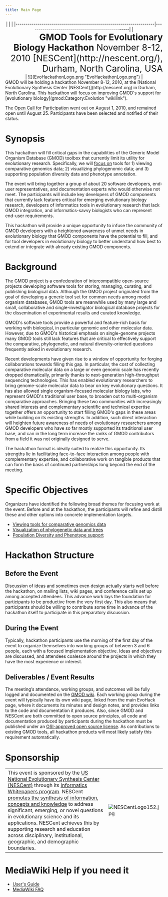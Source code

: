 ```yaml
---
title: Main Page
---
```


<center>
|                                                                     |                                                  |
|---------------------------------------------------------------------|--------------------------------------------------|
| <div style="text-align: right; font-size: 200%; line-height: 120%"> 
 <b>GMOD Tools for                                                    
 Evolutionary Biology Hackathon</b>                                   
 November 8-12, 2010                                                  
 [NESCent](http://nescent.org/), Durham, North Carolina, USA          
                                                                      
 </div>                                                               | ![](EvoHackathonLogo.png "EvoHackathonLogo.png") |

</center>
GMOD will be holding a hackathon November 8-12, 2010, at the [National
Evolutionary Synthesis Center (NESCent)](http://nescent.org) in Durham,
North Carolina. This hackathon will focus on improving GMOD's support
for [evolutionary biology](gmod:Category:Evolution "wikilink").

The [Open Call for
Participation](gmod:GMOD_Evo_Hackathon_Open_Call "wikilink") went out on
August 1, 2010, and remained open until August 25. Participants have
been selected and notified of their status.

Synopsis
========

This hackathon will fill critical gaps in the capabilities of the
Generic Model Organism Database (GMOD) toolbox that currently limit its
utility for evolutionary research. Specifically, we will [focus
on](#Specific_Objectives "wikilink") tools for 1) viewing comparative
genomics data; 2) visualizing phylogenomic data; and 3) supporting
population diversity data and phenotype annotation.

The event will bring together a group of about 20 software developers,
end-user representatives, and documentation experts who would otherwise
not meet. The participants will include key developers of GMOD
components that currently lack features critical for emerging
evolutionary biology research, developers of informatics tools in
evolutionary research that lack GMOD integration, and informatics-savvy
biologists who can represent end-user requirements.

This hackathon will provide a unique opportunity to infuse the community
of GMOD developers with a heightened awareness of unmet needs in
evolutionary biology that GMOD components have the potential to fill,
and for tool developers in evolutionary biology to better understand how
best to extend or integrate with already existing GMOD components.

Background
==========

The GMOD project is a confederation of intercompatible open-source
projects developing software tools for storing, managing, curating, and
publishing biological data. Although the GMOD project originated from
the goal of developing a generic tool set for common needs among model
organism databases, GMOD tools are meanwhile used by many large and
small, collaborative and single-investigator biological database
projects for the dissemination of experimental results and curated
knowledge.

GMOD's software tools provide a powerful and feature-rich basis for
working with biological, in particular genomic and other molecular data.
However, due to GMOD's historical emphasis on single-genome projects
many GMOD tools still lack features that are critical to effectively
support the comparative, phylogenetic, and natural diversity-oriented
questions frequently asked in evolutionary research.

Recent developments have given rise to a window of opportunity for
forging collaborations towards filling this gap. In particular, the cost
of collecting comparative molecular data on a large or even genomic
scale has recently dropped dramatically, primarily thanks to
next-generation high-throughput sequencing technologies. This has
enabled evolutionary researchers to bring genome-scale molecular data to
bear on key evolutionary questions. It has also allowed single
organism-focused molecular biology labs, who represent GMOD's
traditional user base, to broaden out to multi-organism comparative
approaches. Bringing these two communities with increasingly shared
interests and complementary scientific and technical expertise together
offers an opportunity to start filling GMOD's gaps in these areas while
building on its existing strengths. In addition, such direct interaction
will heighten future awareness of needs of evolutionary researchers
among GMOD developers who have so far mostly supported its traditional
user base, and can in the long term increase the ranks of GMOD
contributors from a field it was not originally designed to serve.

The hackathon format is ideally suited to realize this opportunity. Its
strengths lie in facilitating face-to-face interaction among people with
complementary expertise, and collaborative work on tangible products
that can form the basis of continued partnerships long beyond the end of
the meeting.

Specific Objectives
===================

Organizers have identified the following broad themes for focusing work
at the event. Before and at the hackathon, the participants will refine
and distill these and other options into concrete implementation
targets.

-   [Viewing tools for comparative genomics
    data](Comparative_Genomics_Visualization "wikilink")
-   [Visualization of phylogenetic data and
    trees](Phylogenetics_and_Tree_Visualization "wikilink")
-   [Population Diversity and Phenotype
    support](Diversity_and_Phenotypes "wikilink")

Hackathon Structure
===================

Before the Event
----------------

Discussion of ideas and sometimes even design actually starts well
before the hackathon, on mailing lists, wiki pages, and conference calls
set up among accepted attendees. This advance work lays the foundation
for participants to be productive from the very first day. This also
means that participants should be willing to contribute some time in
advance of the hackathon itself to participate in this preparatory
discussion.

During the Event
----------------

Typically, hackathon participants use the morning of the first day of
the event to organize themselves into working groups of between 3 and 6
people, each with a focused implementation objective. Ideas and
objectives are discussed, and attendees coalesce around the projects in
which they have the most experience or interest.

Deliverables / Event Results
----------------------------

The meeting’s attendance, working groups, and outcomes will be fully
logged and documented on the [GMOD wiki](gmod:Main_Page "wikilink").
Each working group during the event will typically have its own wiki
page, linked from the main EvoHack page, where it documents its minutes
and design notes, and provides links to the code and documentation it
produces. Also, since GMOD and NESCent are both committed to open source
principles, all code and documentation produced by participants during
the hackathon must be published under an [OSI-approved open source
license](http://www.opensource.org/licenses/category). As contributions
to existing GMOD tools, all hackathon products will most likely satisfy
this requirement automatically.

Sponsorship
===========

|                                                                                                                                                                                                                                                                                                                                                                                                                                                                                                                                                                                  |                                              |
|----------------------------------------------------------------------------------------------------------------------------------------------------------------------------------------------------------------------------------------------------------------------------------------------------------------------------------------------------------------------------------------------------------------------------------------------------------------------------------------------------------------------------------------------------------------------------------|----------------------------------------------|
| This event is sponsored by the [US National Evolutionary Synthesis Center (NESCent)](http://www.nescent.org/) through its [Informatics Whitepapers program](http://www.nescent.org/informatics/whitepapers.php). NESCent [promotes the synthesis of information, concepts and knowledge](http://www.nescent.org/science/proposals.php) to address significant, emerging, or novel questions in evolutionary science and its applications. NESCent achieves this by supporting research and education across disciplinary, institutional, geographic, and demographic boundaries. | ![](NESCentLogo152.jpg "NESCentLogo152.jpg") |

MediaWiki Help if you need it
=============================

-   [User's
    Guide](http://meta.wikipedia.org/wiki/MediaWiki_User%27s_Guide)
-   [MediaWiki FAQ](http://www.mediawiki.org/wiki/Help:FAQ)

